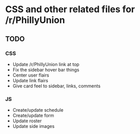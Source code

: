 # CSS and other related files for /r/PhillyUnion

## TODO
### CSS
* Update /r/PhillyUnion link at top
* Fix the sidebar hover bar things
* Center user flairs
* Update link flairs
* Give card feel to sidebar, links, comments

### JS
* Create/update schedule
* Create/update form
* Update roster
* Update side images

